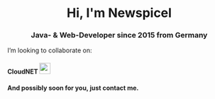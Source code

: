 <h1 align="center">Hi, I'm Newspicel</h1>
<h3 align="center">Java- & Web-Developer since 2015 from Germany</h3>

I’m looking to collaborate on:
<h4 align="center><a href="https://github.com/MineTania">CloudNET <img src="https://avatars3.githubusercontent.com/u/69527820?s=200&v=4" height="25" width="25"/></a></h4>
<h4 align="center><a href="https://contact.newspicel.dev">And possibly soon for you, just contact me.</a></h4>
